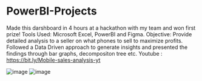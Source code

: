 # PowerBI-Projects
Made this darshboard in 4 hours at a hackathon with my team and won first prize!
Tools Used: Microsoft Excel, PowerBI and Figma. 
Objective: Provide detailed analysis to a seller on what phones to sell to maximize profits. 
Followed a Data Driven approach to generate insights and presented the findings through bar graphs, decompositon tree etc. 
Youtube : https://bit.ly/Mobile-sales-analysis-yt


![image](https://user-images.githubusercontent.com/78895659/216592917-81794543-6370-4c54-a526-325aaf3f8037.png)
![image](https://user-images.githubusercontent.com/78895659/216593025-1ba5d7d0-90e0-413b-86b0-f44062df6d8c.png)
